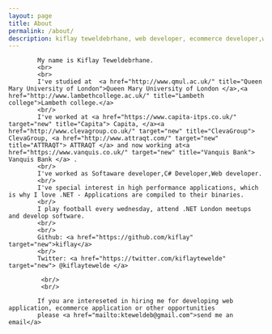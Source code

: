 ```yaml
---
layout: page
title: About
permalink: /about/
description: kiflay teweldebrhane, web developer, ecommerce developer,website developer, .NET Developer
---
```

<section>
	
			
			My name is Kiflay Teweldebrhane.
		    <br>
		    <br>
			I've studied at  <a href="http://www.qmul.ac.uk/" title="Queen Mary University of London">Queen Mary University of London </a>,<a href="http://www.lambethcollege.ac.uk/" title="Lambeth college">Lambeth college.</a>
			<br/>
		    I've worked at <a href="https://www.capita-itps.co.uk/" target="new" title="Capita"> Capita, </a><a href="http://www.clevagroup.co.uk/" target="new" title="ClevaGroup"> ClevaGroup, <a href="http://www.attraqt.com/" target="new" title="ATTRAQT"> ATTRAQT </a> and now working at<a href="https://www.vanquis.co.uk/" target="new" title="Vanquis Bank"> Vanquis Bank </a> .
			<br/>
			I've worked as Softaware developer,C# Developer,Web developer. 
			<br/>
			I've special interest in high performance applications, which is why I love .NET - Applications are compiled to their binaries.
			<br/>
			I play football every wednesday, attend .NET London meetups and develop software.
			<br/>
			<br/>
			Github: <a href="https://github.com/kiflay" target="new">kiflay</a>
			<br/>
			Twitter: <a href="https://twitter.com/kiflaytewelde" target="new"> @kiflaytewelde </a>

             <br/>
			 <br/>
			
			If you are intereseted in hiring me for developing web application, ecommerce application or other opportunities
			please <a href="mailto:kteweldeb@gmail.com">send me an email</a>
		

</section>
